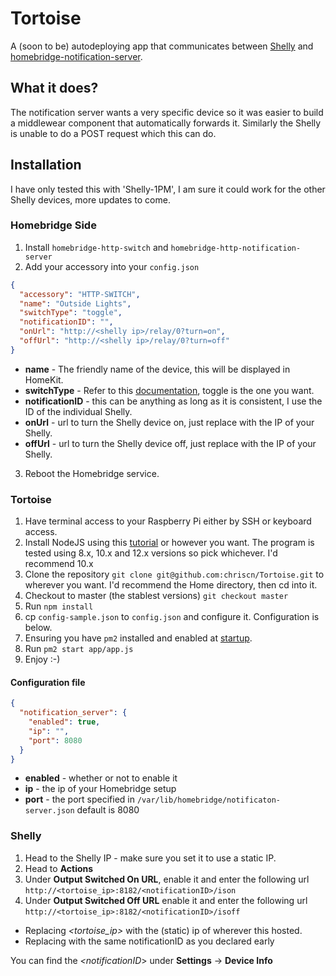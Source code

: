 # Tortoise
A (soon to be) autodeploying app that communicates between [Shelly](https://shelly.cloud) and [homebridge-notification-server](https://github.com/Supereg/homebridge-http-notification-server).
## What it does?
The notification server wants a very specific device so it was easier to build a middlewear component that automatically forwards it. Similarly the Shelly is unable to do a POST request which this can do.
## Installation
I have only tested this with 'Shelly-1PM', I am sure it could work for the other Shelly devices, more updates to come.
### Homebridge Side
1. Install `homebridge-http-switch` and `homebridge-http-notification-server`
2. Add your accessory into your `config.json`
```json
{
  "accessory": "HTTP-SWITCH",
  "name": "Outside Lights",
  "switchType": "toggle",
  "notificationID": "",
  "onUrl": "http://<shelly ip>/relay/0?turn=on",
  "offUrl": "http://<shelly ip>/relay/0?turn=off"
}
```
- **name** - The friendly name of the device, this will be displayed in HomeKit.
- **switchType** - Refer to this [documentation](https://github.com/Supereg/homebridge-http-switch), toggle is the one you want.
- **notificationID** - this can be anything as long as it is consistent, I use the ID of the individual Shelly.
- **onUrl** - url to turn the Shelly device on, just replace *<shelly ip>* with the IP of your Shelly.
- **offUrl** - url to turn the Shelly device off, just replace *<shelly ip>* with the IP of your Shelly.
3. Reboot the Homebridge service.

### Tortoise
1. Have terminal access to your Raspberry Pi either by SSH or keyboard access.
2. Install NodeJS using this [tutorial](https://linuxize.com/post/how-to-install-node-js-on-raspberry-pi/) or however you want. The program is tested using 8.x, 10.x and 12.x versions so pick whichever. I'd recommend 10.x
3. Clone the repository `git clone git@github.com:chriscn/Tortoise.git` to wherever you want. I'd recommend the Home directory, then cd into it.
4. Checkout to master (the stablest versions) `git checkout master`
5. Run `npm install`
6. cp `config-sample.json` to `config.json` and configure it. Configuration is below.
7. Ensuring you have `pm2` installed and enabled at [startup](https://pm2.keymetrics.io/docs/usage/startup).
8. Run `pm2 start app/app.js`
9. Enjoy :-)

#### Configuration file
```json
{
  "notification_server": {
    "enabled": true,
    "ip": "",
    "port": 8080
  }
}
```
- **enabled** - whether or not to enable it
- **ip** - the ip of your Homebridge setup
- **port** - the port specified in `/var/lib/homebridge/notificaton-server.json` default is 8080

### Shelly
1. Head to the Shelly IP - make sure you set it to use a static IP.
2. Head to **Actions**
3. Under **Output Switched On URL**, enable it and enter the following url `http://<tortoise_ip>:8182/<notificationID>/ison`
4. Under **Output Switched Off URL** enable it and enter the following url `http://<tortoise_ip>:8182/<notificationID>/isoff`
- Replacing *<tortoise_ip>* with the (static) ip of wherever this hosted.
- Replacing *<notificationID>* with the same notificationID as you declared early

You can find the *<notificationID*> under **Settings** -> **Device Info**
